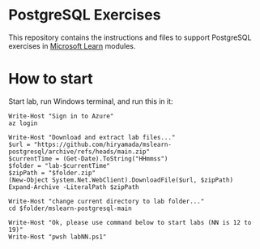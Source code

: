 # PostgreSQL Exercises

This repository contains the instructions and files to support PostgreSQL exercises in [Microsoft Learn](https://learn.microsoft.com) modules.

# How to start

Start lab, run Windows terminal, and run this in it:

```pwsh
Write-Host "Sign in to Azure"
az login

Write-Host "Download and extract lab files..."
$url = "https://github.com/hiryamada/mslearn-postgresql/archive/refs/heads/main.zip"
$currentTime = (Get-Date).ToString("HHmmss")
$folder = "lab-$currentTime"
$zipPath = "$folder.zip"
(New-Object System.Net.WebClient).DownloadFile($url, $zipPath)
Expand-Archive -LiteralPath $zipPath

Write-Host "change current directory to lab folder..."
cd $folder/mslearn-postgresql-main

Write-Host "Ok, please use command below to start labs (NN is 12 to 19)"
Write-Host "pwsh labNN.ps1"
```
